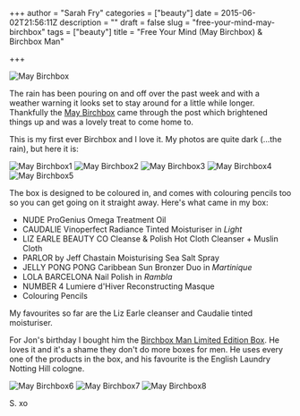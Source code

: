 +++
author = "Sarah Fry"
categories = ["beauty"]
date = 2015-06-02T21:56:11Z
description = ""
draft = false
slug = "free-your-mind-may-birchbox"
tags = ["beauty"]
title = "Free Your Mind (May Birchbox) & Birchbox Man"

+++


![May Birchbox](/content/images/2015/06/DSC_0560.JPG)

The rain has been pouring on and off over the past week and with a weather warning it looks set to stay around for a little while longer. Thankfully the [May Birchbox](https://www.birchbox.co.uk/about/how-it-works) came through the post which brightened things up and was a lovely treat to come home to.

This is my first ever Birchbox and I love it. My photos are quite dark (...the rain), but here it is:

![May Birchbox1](/content/images/2015/06/DSC_0557.JPG)
![May Birchbox2](/content/images/2015/06/DSC_0562.JPG)
![May Birchbox3](/content/images/2015/06/DSC_0563-1.JPG)
![May Birchbox4](/content/images/2015/06/DSC_0588.JPG)
![May Birchbox5](/content/images/2015/06/DSC_0593.JPG)

The box is designed to be coloured in, and comes with colouring pencils too so you can get going on it straight away. Here's what came in my box:

* NUDE ProGenius Omega Treatment Oil
* CAUDALIE Vinoperfect Radiance Tinted Moisturiser in *Light*
* LIZ EARLE BEAUTY CO Cleanse & Polish Hot Cloth Cleanser + Muslin Cloth
* PARLOR by Jeff Chastain Moisturising Sea Salt Spray
* JELLY PONG PONG Caribbean Sun Bronzer Duo in *Martinique*
* LOLA BARCELONA Nail Polish in *Rambla*
* NUMBER 4 Lumiere d'Hiver Reconstructing Masque
* Colouring Pencils

My favourites so far are the Liz Earle cleanser and Caudalie tinted moisturiser.

For Jon's birthday I bought him the [Birchbox Man Limited Edition Box](https://www.birchbox.co.uk/shop/birchbox-man-limited-edition-box). He loves it and it's a shame they don't do more boxes for men. He uses every one of the products in the box, and his favourite is the English Laundry Notting Hill cologne.

![May Birchbox6](/content/images/2015/06/DSC_0598.JPG)
![May Birchbox7](/content/images/2015/06/DSC_0602.JPG)
![May Birchbox8](/content/images/2015/06/DSC_0604.JPG)

S. xo

